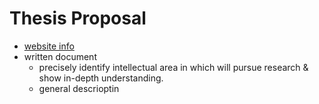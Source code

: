 # Thesis Proposal
- [website info](https://cse.engin.umich.edu/academics/for-current-students/current-graduate-students/current-phd-students/#thesis)
- written document
  - precisely identify intellectual area in which will pursue research & show 
    in-depth understanding.
  - general descrioptin